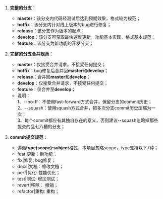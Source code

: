 1. **完整的分支**：
    - **master**：该分支内代码经测试后达到预期效果，格式较为规范；
    - **hotfix**：该分支内针对线上版本的bug进行修复；
    - **release**：该分支作为版本的起点；
    - **develop**：该分支可获取最快速度更新，功能基本实现，格式基本规范；
    - **feature**：该分支为新功能的开发分支；

2. **完整的分支合并规范**：
    - **master**：仅接受合并请求，不接受任何提交；
    - **hotfix**：bug修复后合并回**master**和**develop**；
    - **release**：合并回**master**和**develop**；
    - **develop**：仅接受合并请求，不接受任何提交；
    - **feature**：仅合并至**develop**；
    - 说明：  
      1、--no-ff：不使用fast-forward方式合并，保留分支的commit历史；  
      2、--squash：使用squash方式合并，把多次分支commit历史压缩为一次；  
      3、每个commit都应有其独自存在的意义，否则建议--squash忽略掉那些提交的乱七八糟的分支；
3. **commit提交规范**：
    - 遵循**type(scope):subject**格式，本项目忽略scope，type支持以下7种；
    - feat|更新：新功能；
    - fix|修复: bug修复；
    - docs|文档：修改文档；
    - perf|优化: 性能优化；
    - test|测试: 增加测试；
    - revert|移除： 撤销；
    - refactor|重构: 重构；